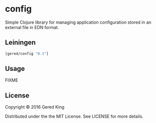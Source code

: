 # config

Simple Clojure library for managing application configuration stored in
an external file in EDN format.

## Leiningen

```clj
[gered/config "0.1"]
```

## Usage

FIXME

## License

Copyright © 2016 Gered King

Distributed under the the MIT License. See LICENSE for more details.
